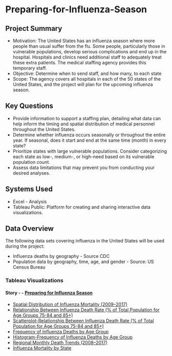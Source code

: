 # Preparing-for-Influenza-Season
## Project Summary
- Motivation: The United States has an influenza season where more people than usual
suffer from the flu. Some people, particularly those in vulnerable populations, develop serious
complications and end up in the hospital. Hospitals and clinics need additional staff to
adequately treat these extra patients. The medical staffing agency provides this temporary
staff.
- Objective: Determine when to send staff, and how many, to each state
- Scope: The agency covers all hospitals in each of the 50 states of the United States, and
the project will plan for the upcoming influenza season.
## Key Questions
- Provide information to support a staffing plan, detailing what data can help inform the timing
and spatial distribution of medical personnel throughout the United States.
- Determine whether influenza occurs seasonally or throughout the entire year. If seasonal,
does it start and end at the same time (month) in every state?
- Prioritize states with large vulnerable populations. Consider categorizing each state as low-,
medium-, or high-need based on its vulnerable population count.
- Assess data limitations that may prevent you from conducting your desired analyses.
## Systems Used
- Excel - Analysis
- Tableau Public: Platform for creating and sharing interactive data visualizations.
## Data Overview
The following data sets covering influenza in the United States will be used during the project:
- Influenza deaths by geography - Source CDC
- Population data by geography, time, age, and gender - Source: US Census Bureau
### Tableau Visualizations
#### Story - - [Preparing for Influenza Season](https://public.tableau.com/app/profile/zbigniew.wierci.ski/viz/2_9-Story/PreparingfortheupcomingInfluenzaSeasonInTheUnitedStates?publish=yes)
- [Spatial Distribution of Influenza Mortality (2009–2017)](https://public.tableau.com/app/profile/zbigniew.wierci.ski/viz/2_7SpatialAnalysis_17337754420810/2_7SpatialAnalysis-1)
- [Relationship Between Influenza Death Rate (% of Total Population for Age Groups 75-84 and 85+)](https://public.tableau.com/app/profile/zbigniew.wierci.ski/viz/Exercise2_6-BubleChart/Exercise2_6-BubleChart)
- [Scatterplot-Relationship Between Influenza Death Rate (% of Total Population for Age Groups 75-84 and 85+)](https://public.tableau.com/app/profile/zbigniew.wierci.ski/viz/Exercise2_6-Scatterplot_17333967730520/Exercise2_6-Scatterplot)
- [Frequency of Influenza Deaths by Age Group](https://public.tableau.com/app/profile/zbigniew.wierci.ski/viz/Exorcise2_5-BoxandWhiskerplot/Exorcise2_5-BoxandWhiskerplot)
- [Histogram-Frequency of Influenza Deaths by Age Group](https://public.tableau.com/app/profile/zbigniew.wierci.ski/viz/Exorcise2_5-Histogram/Exorcise2_5-Histogram)
- [Regional Monthly Death Trends (2008–2017)](https://public.tableau.com/app/profile/zbigniew.wierci.ski/viz/Exercise2_4-LINECHARTSTYLEGUIDECHECKLISTUPDATED/LineChartUpdated)
- [Influenza Mortality by State](https://public.tableau.com/app/profile/zbigniew.wierci.ski/viz/Exercise2_3-Treemap_17331646809650/TreemapChart)

